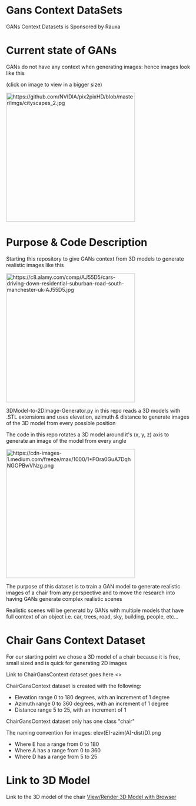 # Gans Context DataSets
GANs Context Datasets is Sponsored by Rauxa

# Current state of GANs
GANs do not have any context when generating images: hence images look like this 

(click on image to view in a bigger size)

<img src="https://github.com/NVIDIA/pix2pixHD/blob/master/imgs/cityscapes_2.jpg" width="350" title="https://github.com/NVIDIA/pix2pixHD/blob/master/imgs/cityscapes_2.jpg"></img>

# Purpose & Code Description
Starting this repository to give GANs context from 3D models to generate realistic images like this 

<img src="https://c8.alamy.com/comp/AJ55D5/cars-driving-down-residential-suburban-road-south-manchester-uk-AJ55D5.jpg" width="350" title="https://c8.alamy.com/comp/AJ55D5/cars-driving-down-residential-suburban-road-south-manchester-uk-AJ55D5.jpg"></img>

3DModel-to-2DImage-Generator.py in this repo reads a 3D models with .STL extensions and uses elevation, azimuth & distance to generate images of the 3D model from every possible position

The code in this repo rotates a 3D model around it's (x, y, z) axis to generate an image of the model from every angle

<img src="https://cdn-images-1.medium.com/freeze/max/1000/1*FOra0GuA7DqhNGOPBwVNzg.png" width="350" title="https://cdn-images-1.medium.com/freeze/max/1000/1*FOra0GuA7DqhNGOPBwVNzg.png">

The purpose of this dataset is to train a GAN model to generate realistic images of a chair from any perspective and to move the research into having GANs generate complex realistic scenes

Realistic scenes will be generatd by GANs with multiple models that have full context of an object i.e. car, trees, road, sky, building, people, etc...

# Chair Gans Context Dataset
For our starting point we chose a 3D model of a chair because it is free, small sized and is quick for generating 2D images

Link to ChairGansContext dataset goes here <>

ChairGansContext dataset is created with the following: 
* Elevation range 0 to 180 degrees, with an increment of 1 degree
* Azimuth range 0 to 360 degrees, with an increment of 1 degree
* Distance range 5 to 25, with an increment of 1

ChairGansContext dataset only has one class "chair"

The naming convention for images: elev(E)-azim(A)-dist(D).png
* Where E has a range from 0 to 180
* Where A has a range from 0 to 360
* Where D has a range from 5 to 25

# Link to 3D Model
Link to the 3D model of the chair [View/Render 3D Model with Browser](https://pinshape.com/items/17795-3d-printed-chair)
